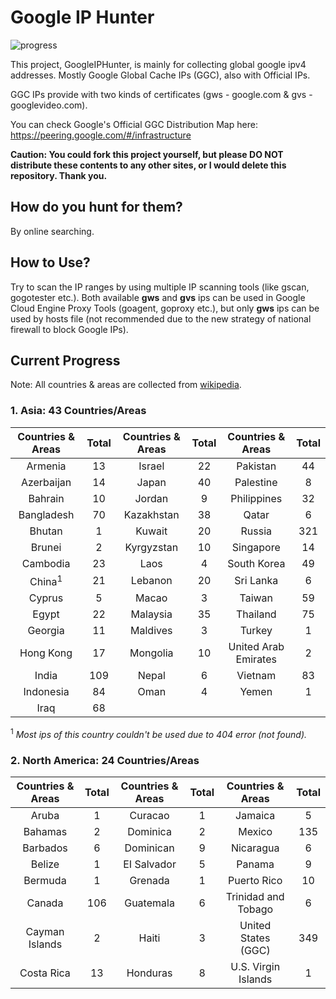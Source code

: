 # Google IP Hunter

![progress](http://progressed.io/bar/34?title=progress)

This project, GoogleIPHunter, is mainly for collecting global google ipv4 addresses. Mostly Google Global Cache IPs (GGC), also with Official IPs.

GGC IPs provide with two kinds of certificates (gws - google.com & gvs - googlevideo.com).

You can check Google's Official GGC Distribution Map here: https://peering.google.com/#/infrastructure

**Caution: You could fork this project yourself, but please DO NOT distribute these contents to any other sites, or I would delete this repository. Thank you.**

## How do you hunt for them?

By online searching.

## How to Use?

Try to scan the IP ranges by using multiple IP scanning tools (like gscan, gogotester etc.). Both available **gws** and **gvs** ips can be used in Google Cloud Engine Proxy Tools (goagent, goproxy etc.), but only **gws** ips can be used by hosts file (not recommended due to the new strategy of national firewall to block Google IPs).

## Current Progress

Note: All countries & areas are collected from [wikipedia](https://en.wikipedia.org/wiki/List_of_sovereign_states_and_dependent_territories_by_continent).

### 1. Asia: 43 Countries/Areas

| Countries & Areas | Total | Countries & Areas | Total | Countries & Areas | Total |
| :---: | :---: | :---: | :---: | :---: | :---: |
| Armenia			| 13 | Israel		| 22 | Pakistan				| 44 |
| Azerbaijan		| 14 | Japan		| 40 | Palestine			| 8  |
| Bahrain			| 10 | Jordan		|  9 | Philippines			| 32 |
| Bangladesh		| 70 | Kazakhstan	| 38 | Qatar				|  6 |
| Bhutan			|  1 | Kuwait		| 20 | Russia			   | 321 |
| Brunei			|  2 | Kyrgyzstan	| 10 | Singapore			| 14 |
| Cambodia			| 23 | Laos			|  4 | South Korea			| 49 |
| China<sup>1</sup>	| 21 | Lebanon		| 20 | Sri Lanka			|  6 |
| Cyprus			| 5  | Macao		|  3 | Taiwan				| 59 |
| Egypt				| 22 | Malaysia		| 35 | Thailand				| 75 |
| Georgia			| 11 | Maldives		|  3 | Turkey				|  1 |
| Hong Kong			| 17 | Mongolia		| 10 | United Arab Emirates	 | 2 |
| India			   | 109 | Nepal		|  6 | Vietnam				| 83 |
| Indonesia			| 84 | Oman			|  4 | Yemen				|  1 |
| Iraq				| 68 |

<sup>1</sup> *Most ips of this country couldn't be used due to 404 error (not found).*

### 2. North America: 24 Countries/Areas

| Countries & Areas | Total | Countries & Areas | Total | Countries & Areas | Total |
| :---: | :---: | :---: | :---: | :---: | :---: |
| Aruba				| 1 | Curacao		| 1 | Jamaica				| 5 |
| Bahamas			| 2 | Dominica		| 2 | Mexico			  | 135 |
| Barbados			| 6 | Dominican		| 9 | Nicaragua				| 6 |
| Belize			| 1 | EI Salvador	| 5 | Panama				| 9 |
| Bermuda			| 1 | Grenada		| 1 | Puerto Rico		   | 10 |
| Canada		  | 106 | Guatemala		| 6 | Trinidad and Tobago	| 6 |
| Cayman Islands	| 2 | Haiti			| 3 | United States (GGC) | 349 |
| Costa Rica	   | 13 | Honduras		| 8 | U.S. Virgin Islands	| 1 |
